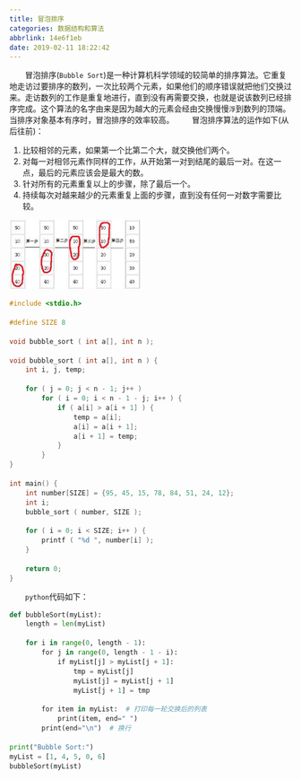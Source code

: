 ```yaml
---
title: 冒泡排序
categories: 数据结构和算法
abbrlink: 14e6f1eb
date: 2019-02-11 18:22:42
---
```

&emsp;&emsp;冒泡排序(`Bubble Sort`)是一种计算机科学领域的较简单的排序算法。它重复地走访过要排序的数列，一次比较两个元素，如果他们的顺序错误就把他们交换过来。走访数列的工作是重复地进行，直到没有再需要交换，也就是说该数列已经排序完成。这个算法的名字由来是因为越大的元素会经由交换慢慢`浮`到数列的顶端。当排序对象基本有序时，冒泡排序的效率较高。
&emsp;&emsp;冒泡排序算法的运作如下(从后往前)：

1. 比较相邻的元素，如果第一个比第二个大，就交换他们两个。
2. 对每一对相邻元素作同样的工作，从开始第一对到结尾的最后一对。在这一点，最后的元素应该会是最大的数。
3. 针对所有的元素重复以上的步骤，除了最后一个。
4. 持续每次对越来越少的元素重复上面的步骤，直到没有任何一对数字需要比较。

<img src="./冒泡排序/1.png" height="124" width="234">

``` cpp
#include <stdio.h>
​
#define SIZE 8
​
void bubble_sort ( int a[], int n );
​
void bubble_sort ( int a[], int n ) {
    int i, j, temp;
​
    for ( j = 0; j < n - 1; j++ )
        for ( i = 0; i < n - 1 - j; i++ ) {
            if ( a[i] > a[i + 1] ) {
                temp = a[i];
                a[i] = a[i + 1];
                a[i + 1] = temp;
            }
        }
}
​
int main() {
    int number[SIZE] = {95, 45, 15, 78, 84, 51, 24, 12};
    int i;
    bubble_sort ( number, SIZE );
​
    for ( i = 0; i < SIZE; i++ ) {
        printf ( "%d ", number[i] );
    }
​
    return 0;
}
```

&emsp;&emsp;`python`代码如下：

``` python
def bubbleSort(myList):
    length = len(myList)
​
    for i in range(0, length - 1):
        for j in range(0, length - 1 - i):
            if myList[j] > myList[j + 1]:
                tmp = myList[j]
                myList[j] = myList[j + 1]
                myList[j + 1] = tmp
​
        for item in myList:  # 打印每一轮交换后的列表
            print(item, end=" ")
        print(end="\n")  # 换行
​
print("Bubble Sort:")
myList = [1, 4, 5, 0, 6]
bubbleSort(myList)
```